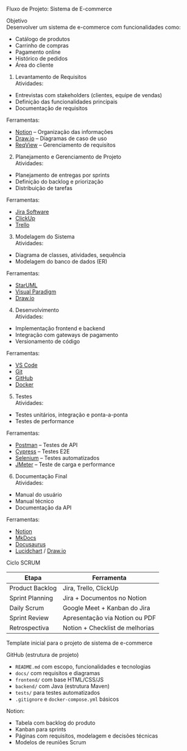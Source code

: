 Fluxo de Projeto: Sistema de E-commerce

Objetivo  
Desenvolver um sistema de e-commerce com funcionalidades como:  
- Catálogo de produtos  
- Carrinho de compras  
- Pagamento online  
- Histórico de pedidos  
- Área do cliente

1. Levantamento de Requisitos  
Atividades:
- Entrevistas com stakeholders (clientes, equipe de vendas)
- Definição das funcionalidades principais
- Documentação de requisitos

Ferramentas:
- [Notion](https://www.notion.so/) – Organização das informações  
- [Draw.io](https://www.diagrams.net/) – Diagramas de caso de uso  
- [ReqView](https://www.reqview.com/download.html) – Gerenciamento de requisitos

2. Planejamento e Gerenciamento de Projeto  
Atividades:
- Planejamento de entregas por sprints
- Definição do backlog e priorização
- Distribuição de tarefas

Ferramentas:
- [Jira Software](https://www.atlassian.com/software/jira)  
- [ClickUp](https://clickup.com/)  
- [Trello](https://trello.com/)

3. Modelagem do Sistema  
Atividades:
- Diagrama de classes, atividades, sequência
- Modelagem do banco de dados (ER)

Ferramentas:
- [StarUML](https://staruml.io/)  
- [Visual Paradigm](https://www.visual-paradigm.com/download/)  
- [Draw.io](https://www.diagrams.net/)

4. Desenvolvimento  
Atividades:
- Implementação frontend e backend
- Integração com gateways de pagamento
- Versionamento de código

Ferramentas:
- [VS Code](https://code.visualstudio.com/)  
- [Git](https://git-scm.com/downloads)  
- [GitHub](https://github.com/)  
- [Docker](https://www.docker.com/products/docker-desktop/)

5. Testes  
Atividades:
- Testes unitários, integração e ponta-a-ponta
- Testes de performance

Ferramentas:
- [Postman](https://www.postman.com/downloads/) – Testes de API  
- [Cypress](https://www.cypress.io/) – Testes E2E  
- [Selenium](https://www.selenium.dev/downloads/) – Testes automatizados  
- [JMeter](https://jmeter.apache.org/) – Teste de carga e performance

6. Documentação Final  
Atividades:
- Manual do usuário
- Manual técnico
- Documentação da API

Ferramentas:
- [Notion](https://www.notion.so/)  
- [MkDocs](https://www.mkdocs.org/)  
- [Docusaurus](https://docusaurus.io/)  
- [Lucidchart](https://www.lucidchart.com/) / [Draw.io](https://www.diagrams.net/)

Ciclo SCRUM

| Etapa              | Ferramenta                        |
|--------------------|-----------------------------------|
| Product Backlog    | Jira, Trello, ClickUp             |
| Sprint Planning    | Jira + Documentos no Notion       |
| Daily Scrum        | Google Meet + Kanban do Jira      |
| Sprint Review      | Apresentação via Notion ou PDF    |
| Retrospectiva      | Notion + Checklist de melhorias   |

Template inicial para o projeto de sistema de e-commerce

GitHub (estrutura de projeto)

- `README.md` com escopo, funcionalidades e tecnologias
- `docs/` com requisitos e diagramas
- `frontend/` com base HTML/CSS/JS
- `backend/` com Java (estrutura Maven)
- `tests/` para testes automatizados
- `.gitignore` e `docker-compose.yml` básicos

Notion:
- Tabela com backlog do produto
- Kanban para sprints
- Páginas com requisitos, modelagem e decisões técnicas
- Modelos de reuniões Scrum
